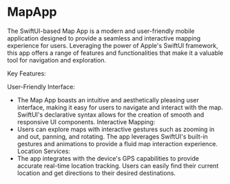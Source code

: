 # MapApp

The SwiftUI-based Map App is a modern and user-friendly mobile application designed to provide a seamless and interactive mapping experience for users. Leveraging the power of Apple's SwiftUI framework, this app offers a range of features and functionalities that make it a valuable tool for navigation and exploration.

Key Features:

User-Friendly Interface:
- The Map App boasts an intuitive and aesthetically pleasing user interface, making it easy for users to navigate and interact with the map. SwiftUI's declarative syntax allows for the creation of smooth and responsive UI components.
Interactive Mapping:
- Users can explore maps with interactive gestures such as zooming in and out, panning, and rotating. The app leverages SwiftUI's built-in gestures and animations to provide a fluid map interaction experience.
Location Services:
- The app integrates with the device's GPS capabilities to provide accurate real-time location tracking. Users can easily find their current location and get directions to their desired destinations.
